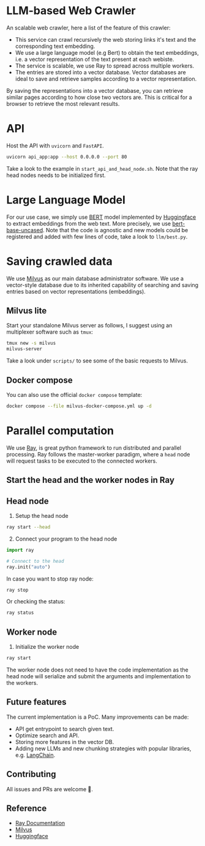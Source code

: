 # LLM-based Web Crawler

An scalable web crawler, here a list of the feature of this crawler:

* This service can crawl recursively the web storing links it's text and the corresponding text embedding.
* We use a large language model (e.g Bert) to obtain the text embeddings, i.e. a vector representation of the text present at each webiste.
* The service is scalable, we use Ray to spread across multiple workers.
* The entries are stored into a vector database. Vector databases are ideal to save and retrieve samples according to a vector representation.

By saving the representations into a vector database, you can retrieve similar pages according to how close two vectors are. This is critical for a browser to retrieve the most relevant results.

# API

Host the API with `uvicorn` and `FastAPI`.

```sh
uvicorn api_app:app --host 0.0.0.0 --port 80
```

Take a look to the example in `start_api_and_head_node.sh`. Note that the ray head nodes needs to be initialized first.

# Large Language Model

For our use case, we simply use [BERT](https://arxiv.org/abs/1810.04805) model implemented by [Huggingface](https://huggingface.co/) to extract embeddings from the web text. More precisely, we use [bert-base-uncased](https://huggingface.co/bert-base-uncased). Note that the code is agnostic and new models could be registered and added with few lines of code, take a look to `llm/best.py`.

# Saving crawled data

We use [Milvus](https://milvus.io/) as our main database administrator software. We use a vector-style database due to its inherited capability of searching and saving entries based on vector representations (embeddings).

## Milvus lite

Start your standalone Milvus server as follows, I suggest using an multiplexer software such as `tmux`:

```sh
tmux new -s milvus
milvus-server
```

Take a look under `scripts/` to see some of the basic requests to Milvus.

## Docker compose

You can also use the official `docker compose` template:

```sh
docker compose --file milvus-docker-compose.yml up -d
```

# Parallel computation

We use [Ray](https://docs.ray.io/en/latest/ray-core/examples/gentle_walkthrough.html), is great python framework to run distributed and parallel processing. Ray follows the master-worker paradigm, where a `head` node will request tasks to be executed to the connected workers.

## Start the head and the worker nodes in Ray

## Head node

1. Setup the head node

```sh
ray start --head
```

2. Connect your program to the head node

```py
import ray

# Connect to the head
ray.init("auto")
```

In case you want to stop ray node:
```sh
ray stop
```

Or checking the status:
```sh
ray status
```

## Worker node

1. Initialize the worker node

```sh
ray start
```

The worker node does not need to have the code implementation as the head node will serialize and submit the arguments and implementation to the workers.


## Future features

The current implementation is a PoC. Many improvements can be made:
* API get entrypoint to search given text.
* Optimize search and API.
* Storing more features in the vector DB.
* Adding new LLMs and new chunking strategies with popular libraries, e.g. [LangChain](https://www.langchain.com/).


## Contributing

All issues and PRs are welcome 🙂.

## Reference

* [Ray Documentation](https://docs.ray.io/en/latest/ray-core/examples/gentle_walkthrough.html)
* [Milvus](https://milvus.io/)
* [Huggingface](https://huggingface.co/)
